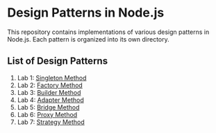 # Design Patterns in Node.js

This repository contains implementations of various design patterns in Node.js. Each pattern is organized into its own directory.

## List of Design Patterns

1. Lab 1: [Singleton Method](./SingletonMethod)
2. Lab 2: [Factory Method](./FactoryMethod)
3. Lab 3: [Builder Method](./BuilderMethod)
4. Lab 4: [Adapter Method](./AdapterMethod)
5. Lab 5: [Bridge Method](./BridgeMethod)
6. Lab 6: [Proxy Method](./ProxyMethod)
7. Lab 7: [Strategy Method](./StrategyMethod)
